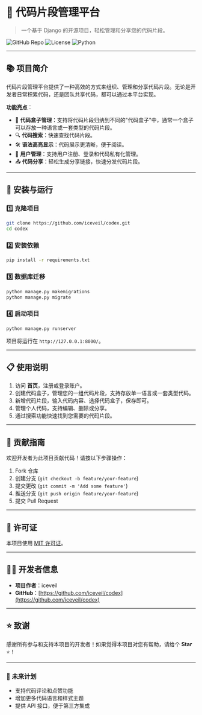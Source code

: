 # 🚀 **代码片段管理平台**

> 一个基于 Django 的开源项目，轻松管理和分享您的代码片段。

![GitHub Repo](https://img.shields.io/badge/Django-4.x-green) ![License](https://img.shields.io/badge/License-MIT-blue) ![Python](https://img.shields.io/badge/Python-3.9+-yellow)

---

## 📚 **项目简介**

代码片段管理平台提供了一种高效的方式来组织、管理和分享代码片段。无论是开发者日常积累代码，还是团队共享代码，都可以通过本平台实现。

**功能亮点**：
- 🌟 **代码盒子管理**：支持将代码片段归纳到不同的"代码盒子"中，通常一个盒子可以存放一种语言或一套类型的代码片段。
- 🔍 **代码搜索**：快速查找代码片段。
- 🛠 **语法高亮显示**：代码展示更清晰，便于阅读。
- 🤝 **用户管理**：支持用户注册、登录和代码私有化管理。
- 📤 **代码分享**：轻松生成分享链接，快速分发代码片段。

---

## 🚀 **安装与运行**

### 1️⃣ 克隆项目

```bash
git clone https://github.com/iceveil/codex.git
cd codex
```

### 2️⃣ 安装依赖

```bash
pip install -r requirements.txt
```

### 3️⃣ 数据库迁移

```bash
python manage.py makemigrations
python manage.py migrate
```

### 4️⃣ 启动项目

```bash
python manage.py runserver
```

项目将运行在 `http://127.0.0.1:8000/`。

---

## 📋 **使用说明**

1. 访问 **首页**，注册或登录账户。
2. 创建代码盒子，管理您的一组代码片段，支持存放单一语言或一套类型代码。
3. 新增代码片段，输入代码内容、选择代码盒子，保存即可。
4. 管理个人代码，支持编辑、删除或分享。
5. 通过搜索功能快速找到您需要的代码片段。

---

## 🤝 **贡献指南**

欢迎开发者为此项目贡献代码！请按以下步骤操作：

1. Fork 仓库
2. 创建分支 (`git checkout -b feature/your-feature`)
3. 提交更改 (`git commit -m 'Add some feature'`)
4. 推送分支 (`git push origin feature/your-feature`)
5. 提交 Pull Request

---

## 📄 **许可证**

本项目使用 [MIT 许可证](LICENSE)。

---

## 🧑‍💻 **开发者信息**

- **项目作者**：iceveil
- **GitHub**：[https://github.com/iceveil/codex](https://github.com/iceveil/codex)

---

## ⭐ **致谢**

感谢所有参与和支持本项目的开发者！如果觉得本项目对您有帮助，请给个 **Star** ⭐！

---

### 🎉 **未来计划**

- 支持代码评论和点赞功能
- 增加更多代码语言和样式主题
- 提供 API 接口，便于第三方集成